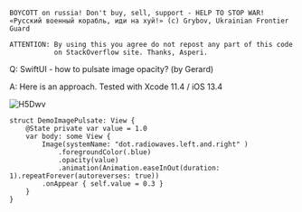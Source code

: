 ```
BOYCOTT on russia! Don't buy, sell, support - HELP TO STOP WAR!
«Русский военный корабль, иди на хуй!» (c) Grybov, Ukrainian Frontier Guard

ATTENTION: By using this you agree do not repost any part of this code
           on StackOverflow site. Thanks, Asperi.
```

Q: SwiftUI - how to pulsate image opacity? (by Gerard)

A: Here is an approach. Tested with Xcode 11.4 / iOS 13.4

![H5Dwv](https://user-images.githubusercontent.com/62171579/168856275-b8bdfc7c-c486-47f3-a06a-4e7330c30dd0.gif)

```
struct DemoImagePulsate: View {
    @State private var value = 1.0
    var body: some View {
        Image(systemName: "dot.radiowaves.left.and.right" )
            .foregroundColor(.blue)
            .opacity(value)
            .animation(Animation.easeInOut(duration: 1).repeatForever(autoreverses: true))
        .onAppear { self.value = 0.3 }
    }
}
```
